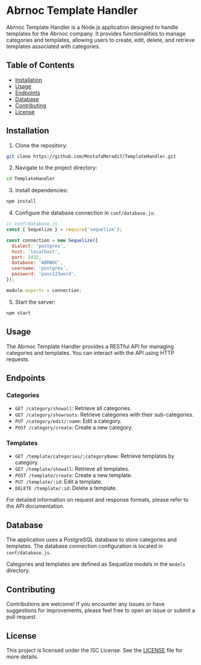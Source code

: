 # Abrnoc Template Handler

Abrnoc Template Handler is a Node.js application designed to handle templates for the Abrnoc company. It provides functionalities to manage categories and templates, allowing users to create, edit, delete, and retrieve templates associated with categories.

## Table of Contents

- [Installation](#installation)
- [Usage](#usage)
- [Endpoints](#endpoints)
- [Database](#database)
- [Contributing](#contributing)
- [License](#license)

## Installation

1. Clone the repository:

```bash
git clone https://github.com/MostafaMoradi7/TemplateHandler.git
```

2. Navigate to the project directory:

```bash
cd TemplateHandler
```

3. Install dependencies:

```bash
npm install
```

4. Configure the database connection in `conf/database.js`:

```javascript
// conf/database.js
const { Sequelize } = require('sequelize');

const connection = new Sequelize({
  dialect: 'postgres',
  host: 'localhost',
  port: 5432,
  database: 'ABRNOC',
  username: 'postgres',
  password: 'pass123word',
});

module.exports = connection;
```

5. Start the server:

```bash
npm start
```

## Usage

The Abrnoc Template Handler provides a RESTful API for managing categories and templates. You can interact with the API using HTTP requests.

## Endpoints

### Categories

- `GET /category/showall`: Retrieve all categories.
- `GET /category/showroots`: Retrieve categories with their sub-categories.
- `PUT /category/edit/:name`: Edit a category.
- `POST /category/create`: Create a new category.

### Templates

- `GET /template/categories/:categoryName`: Retrieve templates by category.
- `GET /template/showall`: Retrieve all templates.
- `POST /template/create`: Create a new template.
- `PUT /template/:id`: Edit a template.
- `DELETE /template/:id`: Delete a template.

For detailed information on request and response formats, please refer to the API documentation.

## Database

The application uses a PostgreSQL database to store categories and templates. The database connection configuration is located in `conf/database.js`.

Categories and templates are defined as Sequelize models in the `models` directory.

## Contributing

Contributions are welcome! If you encounter any issues or have suggestions for improvements, please feel free to open an issue or submit a pull request.

## License

This project is licensed under the ISC License. See the [LICENSE](LICENSE) file for more details.